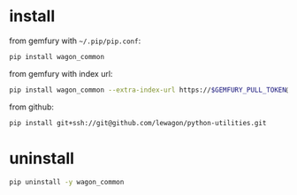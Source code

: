 
# install

from gemfury with `~/.pip/pip.conf`:

``` bash
pip install wagon_common
```

from gemfury with index url:

``` bash
pip install wagon_common --extra-index-url https://$GEMFURY_PULL_TOKEN@pypi.fury.io/ssaunier
```

from github:

``` bash
pip install git+ssh://git@github.com/lewagon/python-utilities.git
```

# uninstall

``` bash
pip uninstall -y wagon_common
```
